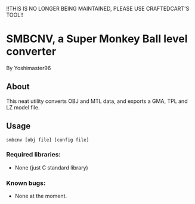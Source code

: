 !!THIS IS NO LONGER BEING MAINTAINED, PLEASE USE CRAFTEDCART'S TOOL!!

# SMBCNV, a Super Monkey Ball level converter
By Yoshimaster96

## About
This neat utility converts OBJ and MTL data, and exports a GMA, TPL and LZ model file.

## Usage
`smbcnv [obj file] [config file]`
### Required libraries:

* None (just C standard library)

### Known bugs:

* None at the moment.
